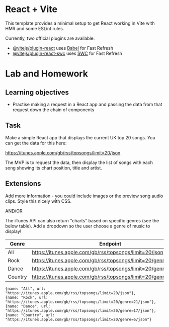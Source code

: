 # React + Vite

This template provides a minimal setup to get React working in Vite with HMR and some ESLint rules.

Currently, two official plugins are available:

- [@vitejs/plugin-react](https://github.com/vitejs/vite-plugin-react/blob/main/packages/plugin-react/README.md) uses [Babel](https://babeljs.io/) for Fast Refresh
- [@vitejs/plugin-react-swc](https://github.com/vitejs/vite-plugin-react-swc) uses [SWC](https://swc.rs/) for Fast Refresh

# Lab and Homework

## Learning objectives

- Practise making a request in a React app and passing the data from that request down the chain of components

## Task

Make a simple React app that displays the current UK top 20 songs. You can get the data for this here:

https://itunes.apple.com/gb/rss/topsongs/limit=20/json

The MVP is to request the data, then display the list of songs with each song showing its chart position, title and artist.

## Extensions

Add more information - you could include images or the preview song audio clips. Style this nicely with CSS.

AND/OR

The iTunes API can also return "charts" based on specific genres (see the below table). Add a dropdown so the user choose a genre of music to display!

| Genre   | Endpoint                                                        |
| ------- | --------------------------------------------------------------- |
| All     | https://itunes.apple.com/gb/rss/topsongs/limit=20/json          |
| Rock    | https://itunes.apple.com/gb/rss/topsongs/limit=20/genre=21/json |
| Dance   | https://itunes.apple.com/gb/rss/topsongs/limit=20/genre=17/json |
| Country | https://itunes.apple.com/gb/rss/topsongs/limit=20/genre=6/json  |

```
{name: "All", url: "https://itunes.apple.com/gb/rss/topsongs/limit=20/json"},
{name: "Rock", url: "https://itunes.apple.com/gb/rss/topsongs/limit=20/genre=21/json"},
{name: "Dance", url: "https://itunes.apple.com/gb/rss/topsongs/limit=20/genre=17/json"},
{name: "Country", url: "https://itunes.apple.com/gb/rss/topsongs/limit=20/genre=6/json"}
```
